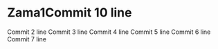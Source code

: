 # Zama1Commit 10 line
Commit 2 line
Commit 3 line
Commit 4 line
Commit 5 line
Commit 6 line
Commit 7 line
